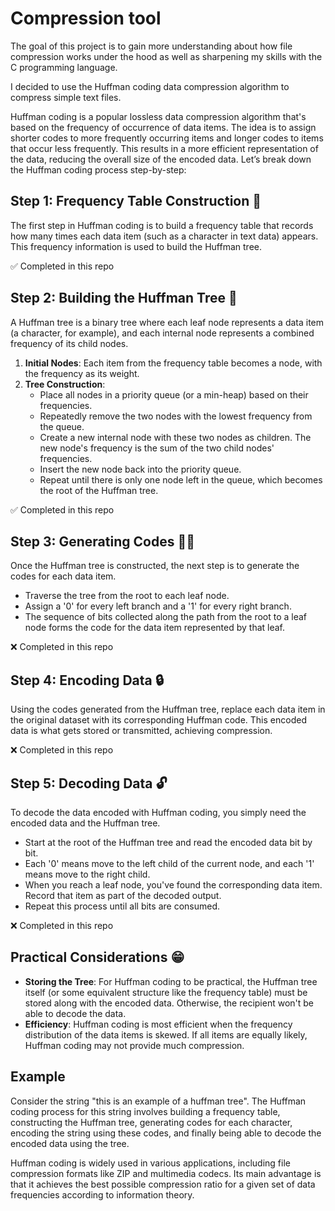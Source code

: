 # Compression tool

The goal of this project is to gain more understanding about how file compression works
under the hood as well as sharpening my skills with the C programming language.

I decided to use the Huffman coding data compression algorithm to compress simple text files.

Huffman coding is a popular lossless data compression algorithm that's based on the frequency of occurrence of data items. The idea is to assign shorter codes to more frequently occurring items and longer codes to items that occur less frequently. This results in a more efficient representation of the data, reducing the overall size of the encoded data. Let’s break down the Huffman coding process step-by-step:

## Step 1: Frequency Table Construction 🔢
The first step in Huffman coding is to build a frequency table that records how many times each data item (such as a character in text data) appears. This frequency information is used to build the Huffman tree.

✅ Completed in this repo

## Step 2: Building the Huffman Tree 🌳
A Huffman tree is a binary tree where each leaf node represents a data item (a character, for example), and each internal node represents a combined frequency of its child nodes.

1. **Initial Nodes**: Each item from the frequency table becomes a node, with the frequency as its weight.
2. **Tree Construction**:
   - Place all nodes in a priority queue (or a min-heap) based on their frequencies.
   - Repeatedly remove the two nodes with the lowest frequency from the queue.
   - Create a new internal node with these two nodes as children. The new node's frequency is the sum of the two child nodes' frequencies.
   - Insert the new node back into the priority queue.
   - Repeat until there is only one node left in the queue, which becomes the root of the Huffman tree.

✅ Completed in this repo

## Step 3: Generating Codes 🧑‍💻
Once the Huffman tree is constructed, the next step is to generate the codes for each data item.

- Traverse the tree from the root to each leaf node.
- Assign a '0' for every left branch and a '1' for every right branch.
- The sequence of bits collected along the path from the root to a leaf node forms the code for the data item represented by that leaf.

❌ Completed in this repo

## Step 4: Encoding Data 🔒
Using the codes generated from the Huffman tree, replace each data item in the original dataset with its corresponding Huffman code. This encoded data is what gets stored or transmitted, achieving compression.

❌ Completed in this repo

## Step 5: Decoding Data 🔓
To decode the data encoded with Huffman coding, you simply need the encoded data and the Huffman tree.

- Start at the root of the Huffman tree and read the encoded data bit by bit.
- Each '0' means move to the left child of the current node, and each '1' means move to the right child.
- When you reach a leaf node, you've found the corresponding data item. Record that item as part of the decoded output.
- Repeat this process until all bits are consumed.

❌ Completed in this repo

## Practical Considerations 😁
- **Storing the Tree**: For Huffman coding to be practical, the Huffman tree itself (or some equivalent structure like the frequency table) must be stored along with the encoded data. Otherwise, the recipient won't be able to decode the data.
- **Efficiency**: Huffman coding is most efficient when the frequency distribution of the data items is skewed. If all items are equally likely, Huffman coding may not provide much compression.

## Example
Consider the string "this is an example of a huffman tree". The Huffman coding process for this string involves building a frequency table, constructing the Huffman tree, generating codes for each character, encoding the string using these codes, and finally being able to decode the encoded data using the tree.

Huffman coding is widely used in various applications, including file compression formats like ZIP and multimedia codecs. Its main advantage is that it achieves the best possible compression ratio for a given set of data frequencies according to information theory.
